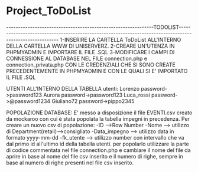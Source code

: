 # Project_ToDoList
--------------------------------------------------------------TODOLIST---------------------------------------------------------------------------------------------------------
1-INSERIRE LA CARTELLA ToDoList ALL'INTERNO DELLA CARTELLA WWW DI UNISERVERZ.
2-CREARE UN'UTENZA IN PHPMYADMIN E IMPORTARE IL FILE .SQL
3-MODIFICARE I CAMPI DI CONNESSIONE AL DATABASE NEL FILE connection.php e connection_privata.php CON LE CREDENZIALI CHE SI SONO CREATE PRECEDENTEMENTE IN PHPMYADMIN
E CON LE QUALI SI E' IMPORTATO IL FILE .SQL

UTENTI ALL'INTERNO DELLA TABELLA utenti:
Lorenzo password->password123
Aurora password->password123
Luca_rossi password->@password1234
Giuliano72 password->pippo2345

POPOLAZIONE DATABASE:
E' messo a disposizione il file EVENTI.csv creato da mockaroo con cui è stata popolata la tabella impegni in precedenza.
Per creare un nuovo csv di popolazione:
-ID -->Row Number
-Nome --> utilizzo di Department(retail)-->consigliato
-Data_impegno --> utilizzo data in formato yyyy-mm-dd
-fk_utente --> utilizzo number con intervallo che va dal primo id all'ultimo id della tabella utenti.
per popolarlo utilizzare la parte di codice commentata nel file connection.php e cambiare il nome del file da aprire 
in base al nome del file csv inserito e il numero di righe, sempre in base al numero di righe presenti nel file csv inserito.
